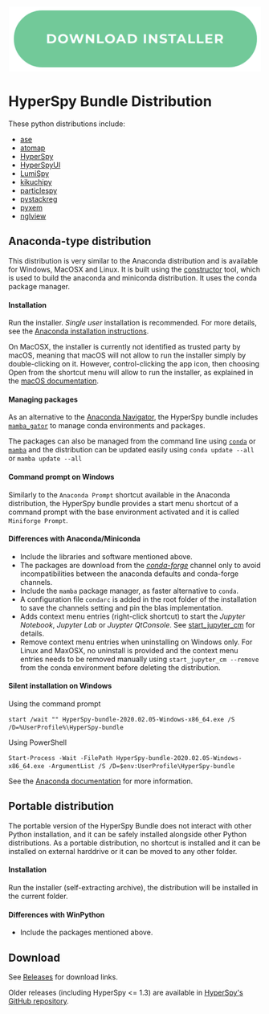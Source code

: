 <p align="center">
<a href="https://github.com/hyperspy/hyperspy-bundle/releases"><img src="./images/download_button.png"></a>
</p>


# HyperSpy Bundle Distribution

These python distributions include:
- [ase](https://wiki.fysik.dtu.dk/ase)
- [atomap](https://atomap.org)
- [HyperSpy](https://hyperspy.org)
- [HyperSpyUI](https://hyperspy.org/hyperspyUI)
- [LumiSpy](https://github.com/LumiSpy/lumispy)
- [kikuchipy](https://kikuchipy.org)
- [particlespy](https://epsic-dls.github.io/ParticleSpy/index.html)
- [pystackreg](https://github.com/glichtner/pystackreg)
- [pyxem](www.pyxem.org)
- [nglview](http://nglviewer.org/nglview/latest)


## Anaconda-type distribution

This distribution is very similar to the Anaconda distribution and is available for Windows, MacOSX and Linux.
It is built using the [constructor](https://github.com/conda/constructor) tool, which is used to build the
anaconda and miniconda distribution. It uses the conda package manager.

#### Installation

Run the installer. *Single user* installation is recommended.
For more details, see the [Anaconda installation instructions](https://docs.anaconda.com/anaconda/install).

On MacOSX, the installer is currently not identified as trusted party by macOS, meaning that macOS will not allow
to run the installer simply by double-clicking on it. However, control-clicking the app icon, then choosing Open
from the shortcut menu will allow to run the installer, as explained in the [macOS documentation](https://support.apple.com/en-gb/guide/mac-help/mh40616/mac).

#### Managing packages

As an alternative to the [Anaconda Navigator](https://docs.anaconda.com/anaconda/navigator/index.html), the HyperSpy bundle includes
[`mamba_gator`](https://github.com/mamba-org/gator) to manage conda environments and packages.

The packages can also be managed from the command line using [`conda`](https://docs.conda.io/projects/conda/en/latest/user-guide/tasks/manage-pkgs.html) or
[`mamba`](https://mamba.readthedocs.io/en/latest/index.html) and the distribution can be updated easily using `conda update --all` or `mamba update --all`

#### Command prompt on Windows

Similarly to the `Anaconda Prompt` shortcut available in the Anaconda distribution, the HyperSpy bundle provides a start menu shortcut of a command prompt with the base environment activated and it is called `Miniforge Prompt`.

#### Differences with Anaconda/Miniconda

* Include the libraries and software mentioned above.
* The packages are download from the [*conda-forge*](https://conda-forge.org) channel only to avoid incompatibilities between the anaconda defaults and conda-forge channels.
* Include the `mamba` package manager, as faster alternative to `conda`.
* A configuration file `condarc` is added in the root folder of the installation to save the channels setting and pin the blas implementation.
* Adds context menu entries (right-click shortcut) to start the *Jupyter Notebook*, *Jupyter Lab* or *Juypter QtConsole*.
  See [start_jupyter_cm](https://github.com/hyperspy/start_jupyter_cm) for details.
* Remove context menu entries when uninstalling on Windows only. For Linux and MaxOSX, no uninstall is provided and
  the context menu entries needs to be removed manually using `start_jupyter_cm --remove` from the conda environment before
  deleting the distribution.

#### Silent installation on Windows

Using the command prompt
```
start /wait "" HyperSpy-bundle-2020.02.05-Windows-x86_64.exe /S /D=%UserProfile%\HyperSpy-bundle
```

Using PowerShell
```
Start-Process -Wait -FilePath HyperSpy-bundle-2020.02.05-Windows-x86_64.exe -ArgumentList /S /D=$env:UserProfile\HyperSpy-bundle
```

See the [Anaconda documentation](https://docs.anaconda.com/anaconda/install/silent-mode) for more information.

## Portable distribution

The portable version of the HyperSpy Bundle does not interact with other Python installation, and it can be safely installed alongside other Python distributions. As a portable distribution, no shortcut is installed and it can be installed on external harddrive or it can be moved to any other folder.

#### Installation

Run the installer (self-extracting archive), the distribution will be installed in the current folder.

#### Differences with WinPython

* Include the packages mentioned above.

## Download

See [Releases](https://github.com/hyperspy/hyperspy-bundle/releases) for download links.

Older releases (including HyperSpy <= 1.3) are available in [HyperSpy's GitHub repository](https://github.com/hyperspy/hyperspy/releases).
